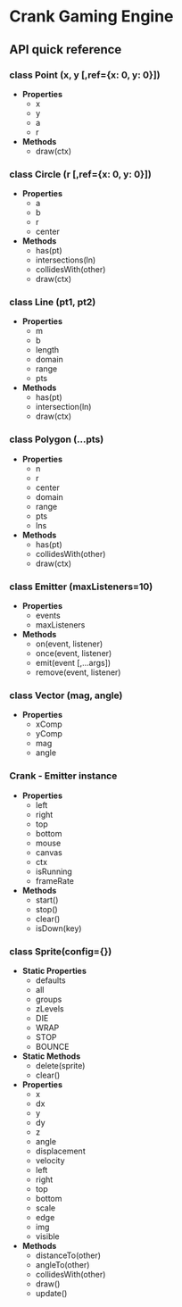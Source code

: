 # Crank Gaming Engine
## API quick reference
### class Point (x, y [,ref={x: 0, y: 0}])
  + **Properties**
    - x
    - y
    - a
    - r
  + **Methods**
    - draw(ctx)

### class Circle (r [,ref={x: 0, y: 0}])
  + **Properties**
    - a
    - b
    - r
    - center
  + **Methods**
    - has(pt)
    - intersections(ln)
    - collidesWith(other)
    - draw(ctx)

### class Line (pt1, pt2)
  + **Properties**
    - m
    - b
    - length
    - domain
    - range
    - pts
  + **Methods**
    - has(pt)
    - intersection(ln)
    - draw(ctx)

### class Polygon (...pts)
  + **Properties**
    - n
    - r
    - center
    - domain
    - range
    - pts
    - lns
  + **Methods**
    - has(pt)
    - collidesWith(other)
    - draw(ctx)

### class Emitter (maxListeners=10)
  + **Properties**
    - events
    - maxListeners
  + **Methods**
    - on(event, listener)
    - once(event, listener)
    - emit(event [,...args])
    - remove(event, listener)

### class Vector (mag, angle)
  + **Properties**
    - xComp
    - yComp
    - mag
    - angle

### Crank - Emitter instance
  + **Properties**
    - left
    - right
    - top
    - bottom
    - mouse
    - canvas
    - ctx
    - isRunning
    - frameRate
  + **Methods**
    - start()
    - stop()
    - clear()
    - isDown(key)

### class Sprite(config={})
  + **Static Properties**
    - defaults
    - all
    - groups
    - zLevels
    - DIE
    - WRAP
    - STOP
    - BOUNCE
  + **Static Methods**
    - delete(sprite)
    - clear()
  + **Properties**
    - x
    - dx
    - y
    - dy
    - z
    - angle
    - displacement
    - velocity
    - left
    - right
    - top
    - bottom
    - scale
    - edge
    - img
    - visible
  + **Methods**
    - distanceTo(other)
    - angleTo(other)
    - collidesWith(other)
    - draw()
    - update()
